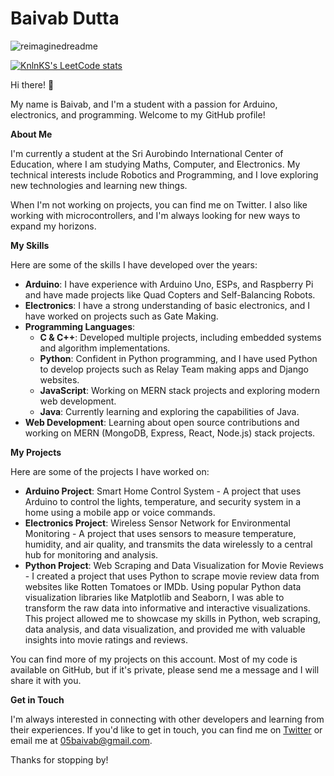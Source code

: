 # Baivab Dutta

<img src="https://myreadme.vercel.app/api/embed/Ur-Code-Buddy?panels=userstatistics,toprepositories,toplanguages,commitgraph" alt="reimaginedreadme" />

[![KnlnKS's LeetCode stats](https://leetcode-stats-six.vercel.app/api?username=baivabd)](https://github.com/madushadhanushka/github-readme)

Hi there! 👋

My name is Baivab, and I'm a student with a passion for Arduino, electronics, and programming. Welcome to my GitHub profile!

**About Me**

I'm currently a student at the Sri Aurobindo International Center of Education, where I am studying Maths, Computer, and Electronics. My technical interests include Robotics and Programming, and I love exploring new technologies and learning new things.

When I'm not working on projects, you can find me on Twitter. I also like working with microcontrollers, and I'm always looking for new ways to expand my horizons.

**My Skills**

Here are some of the skills I have developed over the years:

- **Arduino**: I have experience with Arduino Uno, ESPs, and Raspberry Pi and have made projects like Quad Copters and Self-Balancing Robots.
- **Electronics**: I have a strong understanding of basic electronics, and I have worked on projects such as Gate Making.
- **Programming Languages**:
  - **C & C++**: Developed multiple projects, including embedded systems and algorithm implementations.
  - **Python**: Confident in Python programming, and I have used Python to develop projects such as Relay Team making apps and Django websites.
  - **JavaScript**: Working on MERN stack projects and exploring modern web development.
  - **Java**: Currently learning and exploring the capabilities of Java.
- **Web Development**: Learning about open source contributions and working on MERN (MongoDB, Express, React, Node.js) stack projects.

**My Projects**

Here are some of the projects I have worked on:

- **Arduino Project**: Smart Home Control System - A project that uses Arduino to control the lights, temperature, and security system in a home using a mobile app or voice commands.
- **Electronics Project**: Wireless Sensor Network for Environmental Monitoring - A project that uses sensors to measure temperature, humidity, and air quality, and transmits the data wirelessly to a central hub for monitoring and analysis.
- **Python Project**: Web Scraping and Data Visualization for Movie Reviews - I created a project that uses Python to scrape movie review data from websites like Rotten Tomatoes or IMDb. Using popular Python data visualization libraries like Matplotlib and Seaborn, I was able to transform the raw data into informative and interactive visualizations. This project allowed me to showcase my skills in Python, web scraping, data analysis, and data visualization, and provided me with valuable insights into movie ratings and reviews.

You can find more of my projects on this account. Most of my code is available on GitHub, but if it's private, please send me a message and I will share it with you.

**Get in Touch**

I'm always interested in connecting with other developers and learning from their experiences. If you'd like to get in touch, you can find me on [Twitter](https://www.x.com/DuttaBaivab/) or email me at 05baivab@gmail.com.

Thanks for stopping by!


